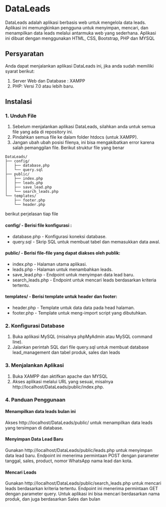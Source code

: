 # DataLeads

DataLeads adalah aplikasi berbasis web untuk mengelola data leads. Aplikasi ini memungkinkan pengguna untuk menyimpan, mencari, dan menampilkan data leads melalui antarmuka web yang sederhana. Aplikasi ini dibuat dengan menggunakan HTML, CSS, Bootstrap, PHP dan MYSQL

## Persyaratan
Anda dapat menjalankan aplikasi DataLeads ini, jika anda sudah memiliki syarat berikut:
1. Server Web dan Database : XAMPP
2. PHP: Versi 7.0 atau lebih baru.

## Instalasi
### 1. Unduh File
1. Sebelum menjalankan aplikasi DataLeads, silahkan anda untuk semua file yang ada di repository ini.
2. Pindahkan semua file ke dalam folder htdocs (untuk XAMPP).
3. Jangan ubah ubah posisi filenya, ini bisa mengakibatkan error karena salah pemanggilan file. Berikut struktur file yang benar 
```arduino
DataLeads/
├── config/
│   ├── database.php
│   └── query.sql
├── public/
│   ├── index.php
│   ├── leads.php
│   ├── save_lead.php
│   └── search_leads.php
└── templates/
    ├── footer.php
    └── header.php

```
berikut perjelasan tiap file
#### config/ - Berisi file konfigurasi :
- database.php - Konfigurasi koneksi database.
- query.sql - Skrip SQL untuk membuat tabel dan memasukkan data awal.
#### public/ - Berisi file-file yang dapat diakses oleh publik: 
- index.php - Halaman utama aplikasi.
- leads.php - Halaman untuk menambahkan leads.
- save_lead.php - Endpoint untuk menyimpan data lead baru.
- search_leads.php - Endpoint untuk mencari leads berdasarkan kriteria tertentu.
#### templates/ - Berisi template untuk header dan footer:
- header.php - Template untuk data data pada head halaman.
- footer.php - Template untuk meng-import script yang dibutuhkan.
### 2. Konfigurasi Database
1. Buka aplikasi MySQL (misalnya phpMyAdmin atau MySQL command line).
2. Jalankan perintah SQL dari file query.sql untuk membuat database lead_management dan tabel produk, sales dan leads

### 3. Menjalankan Aplikasi
1. Buka XAMPP dan aktifkan apache dan MYSQL
2. Akses aplikasi melalui URL yang sesuai, misalnya http://localhost/DataLeads/public/index.php.

### 4. Panduan Penggunaan
#### Menampilkan data leads bulan ini
Akses http://localhost/DataLeads/public/ untuk menampilkan data leads yang tersimpan di database.
#### Menyimpan Data Lead Baru
Gunakan http://localhost/DataLeads/public/leads.php untuk menyimpan data lead baru. Endpoint ini menerima permintaan POST dengan parameter tanggal, sales, product, nomor WhatsApp nama lead dan kota.
#### Mencari Leads
Gunakan http://localhost/DataLeads/public/search_leads.php untuk mencari leads berdasarkan kriteria tertentu. Endpoint ini menerima permintaan GET dengan parameter query. Untuk aplikasi ini bisa mencari berdasarkan nama produk, dan juga berdasarkan Sales dan bulan